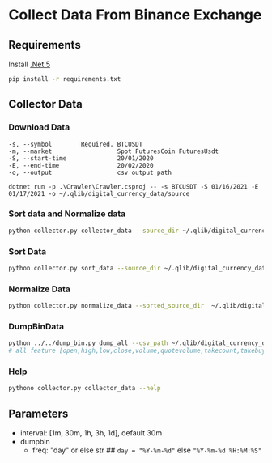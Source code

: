 # Collect Data From Binance Exchange

## Requirements
Install [.Net 5](https://dotnet.microsoft.com/download/dotnet/5.0)
```bash
pip install -r requirements.txt
```

## Collector Data

### Download Data
```
-s, --symbol        Required. BTCUSDT
-m, --market                  Spot FuturesCoin FuturesUsdt
-S, --start-time              20/01/2020
-E, --end-time                20/02/2020
-o, --output                  csv output path
```
```
dotnet run -p .\Crawler\Crawler.csproj -- -s BTCUSDT -S 01/16/2021 -E 01/17/2021 -o ~/.qlib/digital_currency_data/source
```

### Sort data and Normalize data
```bash
python collector.py collector_data --source_dir ~/.qlib/digital_currency_data/source --sorted_source_dir  ~/.qlib/digital_currency_data/sorted_source --normalize_dir ~/.qlib/digital_currency_data/normalize --interval 30m
```

### Sort Data

```bash
python collector.py sort_data --source_dir ~/.qlib/digital_currency_data/ --sorted_source_dir  ~/.qlib/digital_currency_data/sorted_source source --interval 30m
```

### Normalize Data

```bash
python collector.py normalize_data --sorted_source_dir  ~/.qlib/digital_currency_data/sorted_source --normalize_dir ~/.qlib/digital_currency_data/normalize
```

### DumpBinData

```bash
python ../../dump_bin.py dump_all --csv_path ~/.qlib/digital_currency_data/normalize --qlib_dir ~/.qlib/qlib_data/my_data --freq 30m --include_fields open,close,high,low,volume,factor
# all feature [open,high,low,close,volume,quotevolume,takecount,takebuyvolume,takebuyquotevolume,factor]
```

### Help
```bash
pythono collector.py collector_data --help
```

## Parameters

- interval: [1m, 30m, 1h, 3h, 1d], default 30m
- dumpbin
    - freq: "day" or else str ## `day = "%Y-%m-%d"` else `"%Y-%m-%d %H:%M:%S"`